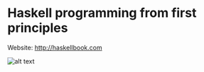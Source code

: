 # Haskell programming from first principles

Website: http://haskellbook.com

![alt text](http://haskellbook.com/assets/img/way-of-the-haskell.png "The way of Haskell")
